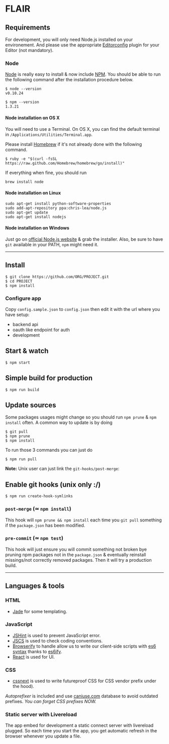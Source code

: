 # FLAIR

## Requirements

For development, you will only need Node.js installed on your environement.
And please use the appropriate [Editorconfig](http://editorconfig.org/) plugin for your Editor (not mandatory).

### Node

[Node](http://nodejs.org/) is really easy to install & now include [NPM](https://npmjs.org/).
You should be able to run the following command after the installation procedure
below.

    $ node --version
    v0.10.24

    $ npm --version
    1.3.21

#### Node installation on OS X

You will need to use a Terminal. On OS X, you can find the default terminal in
`/Applications/Utilities/Terminal.app`.

Please install [Homebrew](http://brew.sh/) if it's not already done with the following command.

    $ ruby -e "$(curl -fsSL https://raw.github.com/Homebrew/homebrew/go/install)"

If everything when fine, you should run

    brew install node

#### Node installation on Linux

    sudo apt-get install python-software-properties
    sudo add-apt-repository ppa:chris-lea/node.js
    sudo apt-get update
    sudo apt-get install nodejs

#### Node installation on Windows

Just go on [official Node.js website](http://nodejs.org/) & grab the installer.
Also, be sure to have `git` available in your PATH, `npm` might need it.

---

## Install

    $ git clone https://github.com/ORG/PROJECT.git
    $ cd PROJECT
    $ npm install

### Configure app

Copy `config.sample.json` to `config.json` then edit it with the url where you have setup:

- backend api
- oauth like endpoint for auth
- development

## Start & watch

    $ npm start

## Simple build for production

    $ npm run build

## Update sources

Some packages usages might change so you should run `npm prune` & `npm install` often.
A common way to update is by doing

    $ git pull
    $ npm prune
    $ npm install

To run those 3 commands you can just do

    $ npm run pull

**Note:** Unix user can just link the `git-hooks/post-merge`:

## Enable git hooks (unix only :/)

    $ npm run create-hook-symlinks

### `post-merge` (≃ `npm install`)

This hook will `npm prune && npm install` each time you `git pull` something if the `package.json` has been modified.

### `pre-commit` (≃ `npm test`)

This hook will just ensure you will commit something not broken bye pruning npm packages not in the `package.json` & eventually reinstall missings/not correctly removed packages.
Then it will try a production build.

---

## Languages & tools

### HTML

- [Jade](http://jade-lang.com/) for some templating.

### JavaScript

- [JSHint](http://www.jshint.com/docs/) is used to prevent JavaScript error.
- [JSCS](https://npmjs.org/package/jscs) is used to check coding conventions.
- [Browserify](http://browserify.org/) to handle allow us to write our client-side scripts with [es6 syntax](http://es6.github.io/) thanks to [es6ify](https://github.com/thlorenz/es6ify).
- [React](http://facebook.github.io/react) is used for UI.

### CSS

- [cssnext](http://cssnext.putaindecode.io) is used to write futureproof CSS for CSS vendor prefix under the hood).

_Autoprefixer_ is included and use [caniuse.com](http://caniuse.com/) database to avoid outdated prefixes. _You can forget CSS prefixes NOW._

### Static server with Livereload

The app embed for development a static connect server with livereload plugged.
So each time you start the app, you get automatic refresh in the browser whenever you update a file.